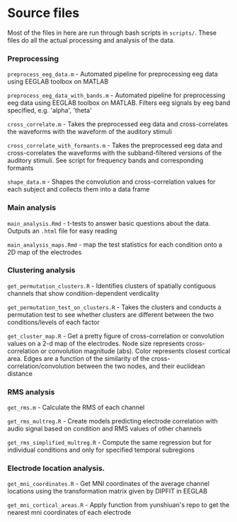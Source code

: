 # Source files

Most of the files in here are run through bash scripts in `scripts/`. These files do all the actual processing and analysis of the data.

### Preprocessing

`preprocess_eeg_data.m` - Automated pipeline for preprocessing eeg data using EEGLAB toolbox on MATLAB

`preprocess_eeg_data_with_bands.m` - Automated pipeline for preprocessing eeg data using EEGLAB toolbox on MATLAB. Filters eeg signals by eeg band specified, e.g. 'alpha', 'theta'

`cross_correlate.m` - Takes the preprocessed eeg data and cross-correlates the waveforms with the waveform of the auditory stimuli

`cross_correlate_with_formants.m` - Takes the preprocessed eeg data and cross-correlates the waveforms with the subband-filtered versions of the auditory stimuli. See script for frequency bands and corresponding formants

`shape_data.m` - Shapes the convolution and cross-correlation values for each subject and collects them into a data frame

### Main analysis

`main_analysis.Rmd` - t-tests to answer basic questions about the data. Outputs an `.html` file for easy reading

`main_analysis_maps.Rmd` - map the test statistics for each condition onto a 2D map of the electrodes

### Clustering analysis

`get_permutation_clusters.R` - Identifies clusters of spatially contiguous channels that show condition-dependent verdicality

`get_permutation_test_on_clusters.R` - Takes the clusters and conducts a permutation test to see whether clusters are different between the two conditions/levels of each factor

`get_cluster_map.R` - Get a pretty figure of cross-correlation or convolution values on a 2-d map of the electrodes. Node size represents cross-correlation or convolution magnitude (abs). Color represents closest cortical area. Edges are a function of the similarity of the cross-correlation/convolution between the two nodes, and their euclidean distance

### RMS analysis

`get_rms.m` - Calculate the RMS of each channel

`get_rms_multreg.R` - Create models predicting electrode correlation with audio signal based on condition and RMS values of other channels

`get_rms_simplified_multreg.R` - Compute the same regression but for individual conditions and only for specified temporal subregions

### Electrode location analysis.

`get_mni_coordinates.R` - Get MNI coordinates of the average channel locations using the transformation matrix given by DIPFIT in EEGLAB

`get_mni_cortical_areas.R` - Apply function from yunshiuan's repo to get the nearest mni coordinates of each electrode



